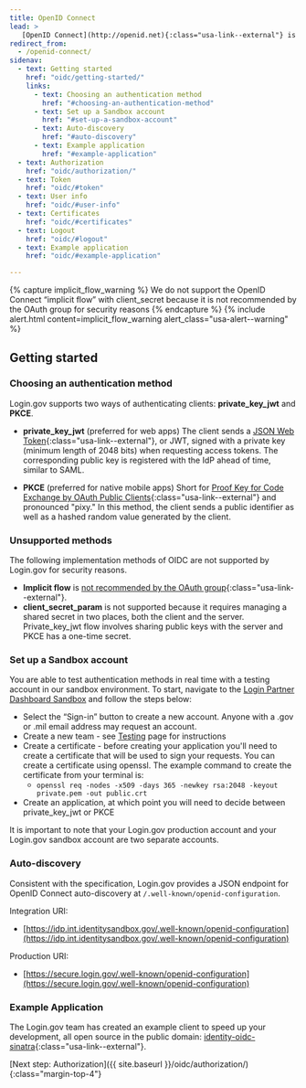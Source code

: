 ```yaml
---
title: OpenID Connect
lead: >
   [OpenID Connect](http://openid.net){:class="usa-link--external"} is a simple identity layer built on top of the OAuth 2.0 protocol. Login.gov supports [version 1.0](http://openid.net/specs/openid-connect-core-1_0.html){:class="usa-link--external"} of the specification and conforms to the [iGov Profile](https://openid.net/wg/igov){:class="usa-link--external"}.
redirect_from:
  - /openid-connect/
sidenav:
  - text: Getting started
    href: "oidc/getting-started/"
    links:
      - text: Choosing an authentication method
        href: "#choosing-an-authentication-method"
      - text: Set up a Sandbox account
        href: "#set-up-a-sandbox-account"
      - text: Auto-discovery
        href: "#auto-discovery"
      - text: Example application
        href: "#example-application"
  - text: Authorization
    href: "oidc/authorization/"
  - text: Token
    href: "oidc/#token"
  - text: User info
    href: "oidc/#user-info"
  - text: Certificates
    href: "oidc/#certificates"
  - text: Logout
    href: "oidc/#logout"
  - text: Example application
    href: "oidc/#example-application"

---
```

{% capture implicit_flow_warning %}
We do not support the OpenID Connect “implicit flow” with client_secret because it is not recommended by the OAuth group for security reasons
{% endcapture %}
{% include alert.html content=implicit_flow_warning alert_class="usa-alert--warning" %}


## Getting started

### Choosing an authentication method

Login.gov supports two ways of authenticating clients: **private_key_jwt** and **PKCE**.

- **private_key_jwt** (preferred for web apps)
  The client sends a [JSON Web Token](https://jwt.io/){:class="usa-link--external"}, or JWT, signed with a private key (minimum length of 2048 bits) when requesting access tokens. The corresponding public key is registered with the IdP ahead of time, similar to SAML.

- **PKCE** (preferred for native mobile apps)
  Short for [Proof Key for Code Exchange by OAuth Public Clients](https://tools.ietf.org/html/rfc7636){:class="usa-link--external"} and pronounced "pixy." In this method, the client sends a public identifier as well as a hashed random value generated by the client.

### Unsupported methods

The following implementation methods of OIDC are not supported by Login.gov for security reasons. 

- **Implicit flow** is [not recommended by the OAuth group](https://oauth.net/2/grant-types/implicit/){:class="usa-link--external"}.
- **client_secret_param** is not supported because it requires managing a shared secret in two places, both the client and the server. Private_key_jwt flow involves sharing public keys with the server and PKCE has a one-time secret.

### Set up a Sandbox account

You are able to test authentication methods in real time with a testing account in our sandbox environment. To start, navigate to the [Login Partner Dashboard Sandbox](https://dashboard.int.identitysandbox.gov) and follow the steps below:

- Select the “Sign-in” button to create a new account. Anyone with a .gov or .mil email address may request an account. 
- Create a new team - see [Testing](https://developers.login.gov/testing/) page for instructions
-  Create a certificate - before creating your application you'll need to create a certificate that will be used to sign your requests. You can create a certificate using openssl. The example command to create the certificate from your terminal is:
    - `openssl req -nodes -x509 -days 365 -newkey rsa:2048 -keyout private.pem -out public.crt`
- Create an application, at which point you will need to decide between private_key_jwt or PKCE

It is important to note that your Login.gov production account and your Login.gov sandbox account are two separate accounts.

### Auto-discovery

Consistent with the specification, Login.gov provides a JSON endpoint for OpenID Connect auto-discovery at 
`/.well-known/openid-configuration`. 

Integration URI:
- [https://idp.int.identitysandbox.gov/.well-known/openid-configuration](https://idp.int.identitysandbox.gov/.well-known/openid-configuration)

Production URI:
- [https://secure.login.gov/.well-known/openid-configuration](https://secure.login.gov/.well-known/openid-configuration)

### Example Application

The Login.gov team has created an example client to speed up your development, all open source in the public domain: [identity-oidc-sinatra](https://github.com/18F/identity-oidc-sinatra){:class="usa-link--external"}.

[Next step: Authorization]({{ site.baseurl }}/oidc/authorization/){:class="margin-top-4"}